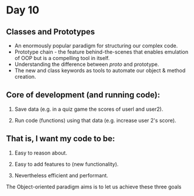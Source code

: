 <h1>Day 10</h1>

<h2>Classes and Prototypes</h2>

- An enormously popular paradigm for structuring our complex code.
- Prototype chain - the feature behind-the-scenes that enables emulation of OOP but is a compelling tool in itself.
- Understanding the difference between _proto_ and prototype.
- The new and class keywords as tools to automate our object & method creation.


## Core of development (and running code):

1. Save data (e.g. in a quiz game the scores of userl and user2).

2. Run code (functions) using that data (e.g. increase user 2's score).

## That is, I want my code to be:

1. Easy to reason about.

2. Easy to add features to (new functionality).

3. Nevertheless efficient and performant.

The Object-oriented paradigm aims is to let us achieve these three goals
